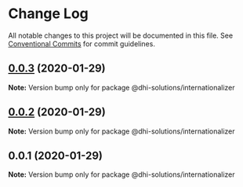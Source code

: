 # Change Log

All notable changes to this project will be documented in this file.
See [Conventional Commits](https://conventionalcommits.org) for commit guidelines.

## [0.0.3](https://github.com/DHI-Solutions/nomads/compare/@dhi-solutions/internationalizer@0.0.2...@dhi-solutions/internationalizer@0.0.3) (2020-01-29)

**Note:** Version bump only for package @dhi-solutions/internationalizer





## [0.0.2](https://github.com/DHI-Solutions/nomads/compare/@dhi-solutions/internationalizer@0.0.1...@dhi-solutions/internationalizer@0.0.2) (2020-01-29)

**Note:** Version bump only for package @dhi-solutions/internationalizer





## 0.0.1 (2020-01-29)

**Note:** Version bump only for package @dhi-solutions/internationalizer
